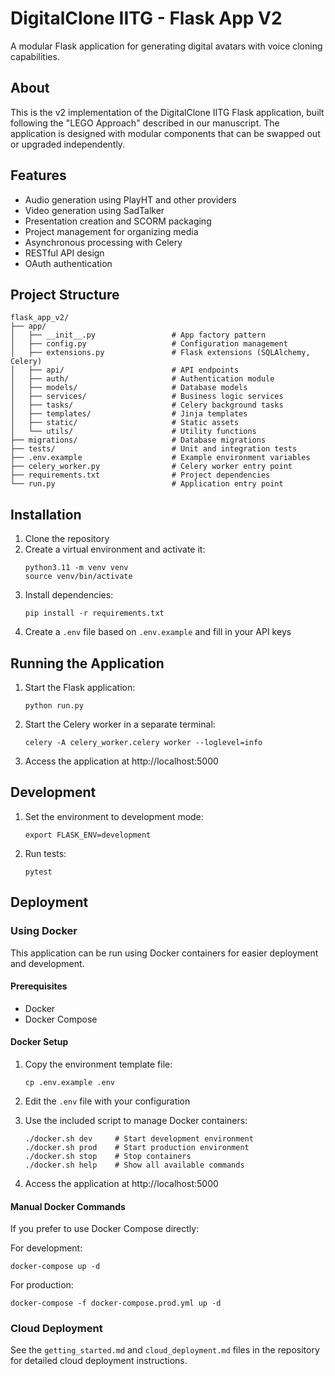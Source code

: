 # DigitalClone IITG - Flask App V2

A modular Flask application for generating digital avatars with voice cloning capabilities.

## About

This is the v2 implementation of the DigitalClone IITG Flask application, built following the "LEGO Approach" described in our manuscript. The application is designed with modular components that can be swapped out or upgraded independently.

## Features

- Audio generation using PlayHT and other providers
- Video generation using SadTalker
- Presentation creation and SCORM packaging
- Project management for organizing media
- Asynchronous processing with Celery
- RESTful API design
- OAuth authentication

## Project Structure

```
flask_app_v2/
├── app/
│   ├── __init__.py                 # App factory pattern
│   ├── config.py                   # Configuration management
│   ├── extensions.py               # Flask extensions (SQLAlchemy, Celery)
│   ├── api/                        # API endpoints
│   ├── auth/                       # Authentication module
│   ├── models/                     # Database models
│   ├── services/                   # Business logic services
│   ├── tasks/                      # Celery background tasks
│   ├── templates/                  # Jinja templates
│   ├── static/                     # Static assets
│   └── utils/                      # Utility functions
├── migrations/                     # Database migrations
├── tests/                          # Unit and integration tests
├── .env.example                    # Example environment variables
├── celery_worker.py                # Celery worker entry point
├── requirements.txt                # Project dependencies
└── run.py                          # Application entry point
```

## Installation

1. Clone the repository
2. Create a virtual environment and activate it:
   ```
   python3.11 -m venv venv
   source venv/bin/activate
   ```
3. Install dependencies:
   ```
   pip install -r requirements.txt
   ```
4. Create a `.env` file based on `.env.example` and fill in your API keys

## Running the Application

1. Start the Flask application:
   ```
   python run.py
   ```

2. Start the Celery worker in a separate terminal:
   ```
   celery -A celery_worker.celery worker --loglevel=info
   ```

3. Access the application at http://localhost:5000

## Development

1. Set the environment to development mode:
   ```
   export FLASK_ENV=development
   ```

2. Run tests:
   ```
   pytest
   ```

## Deployment

### Using Docker

This application can be run using Docker containers for easier deployment and development.

#### Prerequisites

- Docker
- Docker Compose

#### Docker Setup

1. Copy the environment template file:
   ```
   cp .env.example .env
   ```

2. Edit the `.env` file with your configuration

3. Use the included script to manage Docker containers:
   ```
   ./docker.sh dev     # Start development environment
   ./docker.sh prod    # Start production environment
   ./docker.sh stop    # Stop containers
   ./docker.sh help    # Show all available commands
   ```

4. Access the application at http://localhost:5000

#### Manual Docker Commands

If you prefer to use Docker Compose directly:

For development:
```
docker-compose up -d
```

For production:
```
docker-compose -f docker-compose.prod.yml up -d
```

### Cloud Deployment

See the `getting_started.md` and `cloud_deployment.md` files in the repository for detailed cloud deployment instructions.
